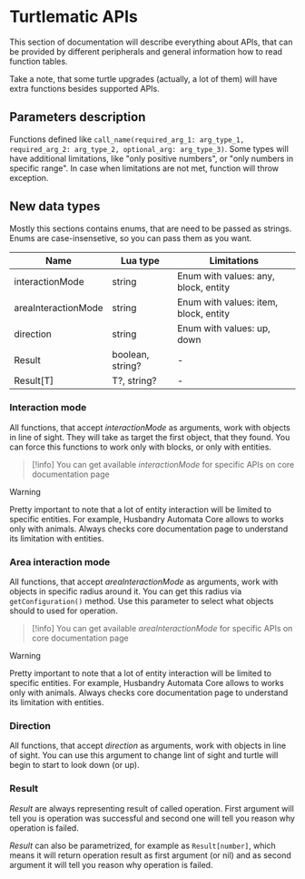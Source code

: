 # Turtlematic APIs

This section of documentation will describe everything about APIs, that can be provided by different peripherals and general information how to read function tables.

Take a note, that some turtle upgrades (actually, a lot of them) will have extra functions besides supported APIs.

## Parameters description

Functions defined like `call_name(required_arg_1: arg_type_1, required_arg_2: arg_type_2, optional_arg: arg_type_3)`. Some types will have additional limitations, like "only positive numbers", or "only numbers in specific range". In case when limitations are not met, function will throw exception.

## New data types

Mostly this sections contains enums, that are need to be passed as strings. Enums are case-insensetive, so you can pass them as you want.

| Name                | Lua type         | Limitations                           |
|---------------------|------------------|---------------------------------------|
| interactionMode     | string           | Enum with values: any, block, entity  |
| areaInteractionMode | string           | Enum with values: item, block, entity |
| direction           | string           | Enum with values: up, down            |
| Result              | boolean, string? | -
| Result[T]           | T?, string?      | -

### Interaction mode

All functions, that accept _interactionMode_ as arguments, work with objects in line of sight. They will take as target the first object, that they found. You can force this functions to work only with blocks, or only with entities.

> [!info]
>  You can get available _interactionMode_ for specific APIs on core documentation page

> [!warning]
> Pretty important to note that a lot of entity interaction will be limited to specific entities. For example, Husbandry Automata Core allows to works only with animals. Always checks core documentation page to understand its limitation with entities.

### Area interaction mode

All functions, that accept _areaInteractionMode_ as arguments, work with objects in specific radius around it. You can get this radius via `getConfiguration()` method. Use this parameter to select what objects should to used for operation.

> [!info]
>  You can get available _areaInteractionMode_ for specific APIs on core documentation page

> [!warning]
> Pretty important to note that a lot of entity interaction will be limited to specific entities. For example, Husbandry Automata Core allows to works only with animals. Always checks core documentation page to understand its limitation with entities.

### Direction

All functions, that accept _direction_ as arguments, work with objects in line of sight. You can use this argument to change lint of sight and turtle will begin to start to look down (or up).

### Result

_Result_ are always representing result of called operation. First argument will tell you is operation was successful and second one will tell you reason why operation is failed.

_Result_ can also be parametrized, for example as `Result[number]`, which means it will return operation result as first argument (or nil) and as second argument it will tell you reason why operation is failed.
